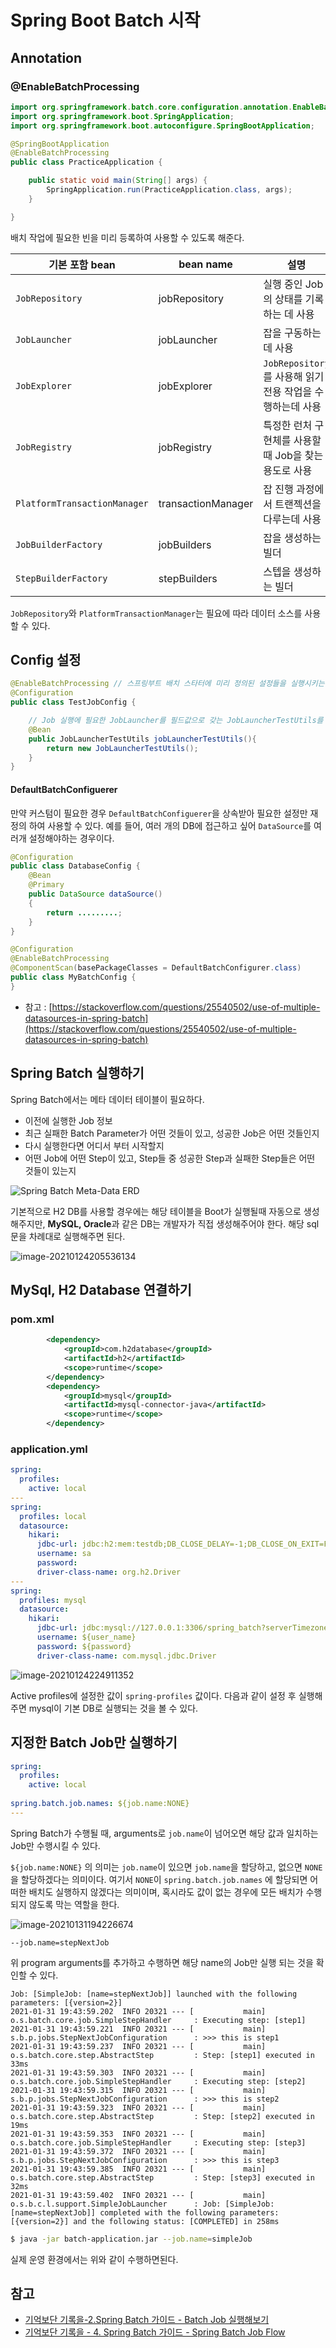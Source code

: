 # Spring Boot Batch 시작

## Annotation

### @EnableBatchProcessing

```java
import org.springframework.batch.core.configuration.annotation.EnableBatchProcessing;
import org.springframework.boot.SpringApplication;
import org.springframework.boot.autoconfigure.SpringBootApplication;

@SpringBootApplication
@EnableBatchProcessing
public class PracticeApplication {

    public static void main(String[] args) {
        SpringApplication.run(PracticeApplication.class, args);
    }

}
```

배치 작업에 필요한 빈을 미리 등록하여 사용할 수 있도록 해준다. 

| 기본 포함 bean               | bean name          | 설명                                                      |
| ---------------------------- | ------------------ | --------------------------------------------------------- |
| `JobRepository`              | jobRepository      | 실행 중인 Job의 상태를 기록하는 데 사용                   |
| `JobLauncher`                | jobLauncher        | 잡을 구동하는데 사용                                      |
| `JobExplorer`                | jobExplorer        | `JobRepository`를 사용해 읽기 전용 작업을 수행하는데 사용 |
| `JobRegistry`                | jobRegistry        | 특정한 런처 구현체를 사용할 때 Job을 찾는 용도로 사용     |
| `PlatformTransactionManager` | transactionManager | 잡 진행 과정에서 트랜젝션을 다루는데 사용                 |
| `JobBuilderFactory`          | jobBuilders        | 잡을 생성하는 빌더                                        |
| `StepBuilderFactory`         | stepBuilders       | 스텝을 생성하는 빌더                                      |

`JobRepository`와 `PlatformTransactionManager`는 필요에 따라 데이터 소스를 사용할 수 있다.

## Config 설정

```java
@EnableBatchProcessing // 스프링부트 배치 스타터에 미리 정의된 설정들을 실행시키는 어노테이션으로 JobBuilder, StepBuilder 등 다양한 설정 주입
@Configuration
public class TestJobConfig {

    // Job 실행에 필요한 JobLauncher를 필드값으로 갖는 JobLauncherTestUtils를 빈으로 등록
    @Bean
    public JobLauncherTestUtils jobLauncherTestUtils(){
        return new JobLauncherTestUtils();
    }
}
```



#### DefaultBatchConfiguerer

만약 커스텀이 필요한 경우 `DefaultBatchConfiguerer`을 상속받아 필요한 설정만 재정의 하여 사용할 수 있다. 예를 들어, 여러 개의 DB에 접근하고 싶어 `DataSource`를 여러개 설정해야하는 경우이다.

```java
@Configuration
public class DatabaseConfig {
    @Bean
    @Primary
    public DataSource dataSource()
    {
        return .........;
    }
}
```

```java
@Configuration
@EnableBatchProcessing
@ComponentScan(basePackageClasses = DefaultBatchConfigurer.class)
public class MyBatchConfig {
}
```

- 참고 : [https://stackoverflow.com/questions/25540502/use-of-multiple-datasources-in-spring-batch](https://stackoverflow.com/questions/25540502/use-of-multiple-datasources-in-spring-batch)

## Spring Batch  실행하기

Spring Batch에서는 메타 데이터 테이블이 필요하다. 

- 이전에 실행한 Job 정보
- 최근 실패한 Batch Parameter가 어떤 것들이 있고, 성공한 Job은 어떤 것들인지
- 다시 실행한다면 어디서 부터 시작할지
- 어떤 Job에 어떤 Step이 있고, Step들 중 성공한 Step과 실패한 Step들은 어떤 것들이 있는지

![Spring Batch Meta-Data ERD](https://docs.spring.io/spring-batch/docs/current/reference/html/images/meta-data-erd.png)

기본적으로 H2 DB를 사용할 경우에는 해당 테이블을 Boot가 실행될때 자동으로 생성해주지만, **MySQL, Oracle**과 같은 DB는 개발자가 직접 생성해주어야 한다. 해당 sql문을 차례대로 실행해주면 된다.



![image-20210124205536134](../assets/image-20210124205536134.png)



## MySql, H2 Database 연결하기

### pom.xml

```xml
		<dependency>
            <groupId>com.h2database</groupId>
            <artifactId>h2</artifactId>
            <scope>runtime</scope>
        </dependency>
        <dependency>
            <groupId>mysql</groupId>
            <artifactId>mysql-connector-java</artifactId>
            <scope>runtime</scope>
        </dependency>
```

### application.yml

```yaml
spring:
  profiles:
    active: local
---
spring:
  profiles: local
  datasource:
    hikari:
      jdbc-url: jdbc:h2:mem:testdb;DB_CLOSE_DELAY=-1;DB_CLOSE_ON_EXIT=FALSE
      username: sa
      password:
      driver-class-name: org.h2.Driver
---
spring:
  profiles: mysql
  datasource:
    hikari:
      jdbc-url: jdbc:mysql://127.0.0.1:3306/spring_batch?serverTimezone=UTC
      username: ${user_name}
      password: ${password}
      driver-class-name: com.mysql.jdbc.Driver
```

![image-20210124224911352](../assets/image-20210124224911352.png)

Active profiles에 설정한 값이 `spring-profiles` 값이다. 다음과 같이 설정 후 실행해주면 mysql이 기본 DB로 실행되는 것을 볼 수 있다.

## 지정한 Batch Job만 실행하기

```yaml
spring:
  profiles:
    active: local
    
spring.batch.job.names: ${job.name:NONE}
---

```

Spring Batch가 수행될 때, arguments로 `job.name`이 넘어오면 해당 값과 일치하는 Job만 수행시킬 수 있다.

`${job.name:NONE}` 의 의미는 `job.name`이 있으면 `job.name`을 할당하고, 없으면 `NONE`을 할당하겠다는 의미이다. 여기서 `NONE`이 `spring.batch.job.names` 에 할당되면 어떠한 배치도 실행하지 않겠다는 의미이며, 혹시라도 값이 없는 경우에 모든 배치가 수행되지 않도록 막는 역할을 한다.

![image-20210131194226674](../assets/image-20210131194226674.png)

```
--job.name=stepNextJob
```

위 program arguments를 추가하고 수행하면 해당 name의 Job만 실행 되는 것을 확인할 수 있다.

```
Job: [SimpleJob: [name=stepNextJob]] launched with the following parameters: [{version=2}]
2021-01-31 19:43:59.202  INFO 20321 --- [           main] o.s.batch.core.job.SimpleStepHandler     : Executing step: [step1]
2021-01-31 19:43:59.221  INFO 20321 --- [           main] s.b.p.jobs.StepNextJobConfiguration      : >>> this is step1
2021-01-31 19:43:59.237  INFO 20321 --- [           main] o.s.batch.core.step.AbstractStep         : Step: [step1] executed in 33ms
2021-01-31 19:43:59.303  INFO 20321 --- [           main] o.s.batch.core.job.SimpleStepHandler     : Executing step: [step2]
2021-01-31 19:43:59.315  INFO 20321 --- [           main] s.b.p.jobs.StepNextJobConfiguration      : >>> this is step2
2021-01-31 19:43:59.323  INFO 20321 --- [           main] o.s.batch.core.step.AbstractStep         : Step: [step2] executed in 19ms
2021-01-31 19:43:59.353  INFO 20321 --- [           main] o.s.batch.core.job.SimpleStepHandler     : Executing step: [step3]
2021-01-31 19:43:59.372  INFO 20321 --- [           main] s.b.p.jobs.StepNextJobConfiguration      : >>> this is step3
2021-01-31 19:43:59.385  INFO 20321 --- [           main] o.s.batch.core.step.AbstractStep         : Step: [step3] executed in 32ms
2021-01-31 19:43:59.402  INFO 20321 --- [           main] o.s.b.c.l.support.SimpleJobLauncher      : Job: [SimpleJob: [name=stepNextJob]] completed with the following parameters: [{version=2}] and the following status: [COMPLETED] in 258ms
```

```bash
$ java -jar batch-application.jar --job.name=simpleJob
```

실제 운영 환경에서는 위와 같이 수행하면된다.

## 참고

- [기억보단 기록을-2.Spring Batch 가이드 - Batch Job 실행해보기](https://jojoldu.tistory.com/325?category=902551)
- [기억보단 기록을 - 4. Spring Batch 가이드 - Spring Batch Job Flow](https://jojoldu.tistory.com/328?category=902551)
